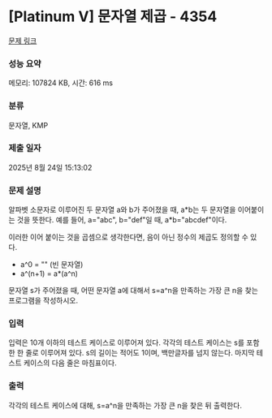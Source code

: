 # [Platinum V] 문자열 제곱 - 4354 

[문제 링크](https://www.acmicpc.net/problem/4354) 

### 성능 요약

메모리: 107824 KB, 시간: 616 ms

### 분류

문자열, KMP

### 제출 일자

2025년 8월 24일 15:13:02

### 문제 설명

<p>알파벳 소문자로 이루어진 두 문자열 a와 b가 주어졌을 때, a*b는 두 문자열을 이어붙이는 것을 뜻한다. 예를 들어, a="abc", b="def"일 때, a*b="abcdef"이다.</p>

<p>이러한 이어 붙이는 것을 곱셈으로 생각한다면, 음이 아닌 정수의 제곱도 정의할 수 있다.</p>

<ul>
	<li>a^0 = "" (빈 문자열)</li>
	<li>a^(n+1) = a*(a^n)</li>
</ul>

<p>문자열 s가 주어졌을 때, 어떤 문자열 a에 대해서 s=a^n을 만족하는 가장 큰 n을 찾는 프로그램을 작성하시오.</p>

### 입력 

 <p>입력은 10개 이하의 테스트 케이스로 이루어져 있다. 각각의 테스트 케이스는 s를 포함한 한 줄로 이루어져 있다. s의 길이는 적어도 1이며, 백만글자를 넘지 않는다. 마지막 테스트 케이스의 다음 줄은 마침표이다.</p>

### 출력 

 <p>각각의 테스트 케이스에 대해, s=a^n을 만족하는 가장 큰 n을 찾은 뒤 출력한다.</p>

